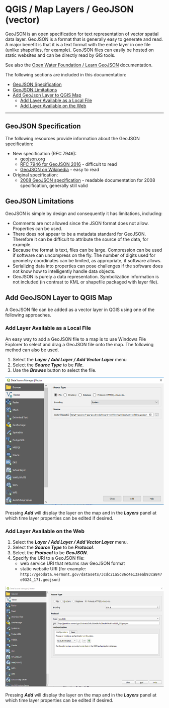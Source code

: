 # QGIS / Map Layers / GeoJSON (vector) #

GeoJSON is an open specification for text representation of vector spatial data layer.
GeoJSON is a format that is generally easy to generate and read.
A major benefit is that it is a text format with the entire layer in one file (unlike shapefiles, for example).
GeoJSON files can easily be hosted on static websites and can be directly read by GIS tools.

See also the [Open Water Foundation / Learn GeoJSON](http://learn.openwaterfoundation.org/owf-learn-geojson/) documentation.

The following sections are included in this documentation:

* [GeoJSON Specification](#geojson-specification)
* [GeoJSON Limitations](#geojson-limitations)
* [Add GeoJson Layer to QGIS Map](#add-geojson-layer-to-qgis-map)
	+ [Add Layer Available as a Local File](#add-layer-available-as-a-local-file)
	+ [Add Layer Available on the Web](#add-layer-available-on-the-web)

--------------

## GeoJSON Specification

The following resources provide information about the GeoJSON specification:

* New specification (RFC 7946):
	+ [geojson.org](http://geojson.org/)
	+ [RFC 7946 for GeoJSON 2016](https://tools.ietf.org/html/rfc7946) - difficult to read
	+ [GeoJSON on Wikipedia](https://en.wikipedia.org/wiki/GeoJSON) - easy to read
* Original specification:
	+ [2008 GeoJSON specification](http://geojson.org/geojson-spec.html) - readable documentation for 2008 specification, generally still valid

## GeoJSON Limitations ##

GeoJSON is simple by design and consequently it has limitations, including:

* Comments are not allowed since the JSON format does not allow.  Properties can be used.
* There does not appear to be a metadata standard for GeoJSON.
Therefore it can be difficult to attribute the source of the data, for example.
* Because the format is text, files can be large.  Compression can be used if software can uncompress on the fly.
The number of digits used for geometry coordinates can be limited, as appropriate, if software allows.
* Serializing data into properties can pose challenges if the software does not know how to intelligently handle data objects.
* GeoJSON is purely a data representation.
Symbolization information is not included (in contrast to KML or shapefile packaged with layer file).

## Add GeoJSON Layer to QGIS Map ##

A GeoJSON file can be added as a vector layer in QGIS using one of the following approaches.

### Add Layer Available as a Local File ###

An easy way to add a GeoJSON file to a map is to use Windows File Explorer
to select and drag a GeoJSON file onto the map.
The following method can also be used.

1. Select the ***Layer / Add Layer / Add Vector Layer*** menu
2. Select the ***Source Type*** to be ***File***.
3. Use the ***Browse*** button to select the file.

![Add GeoJSON](vector-geojson-images/add-geojson-file.png)

Pressing ***Add*** will display the layer on the map and in the ***Layers*** panel
at which time layer properties can be edited if desired.

### Add Layer Available on the Web ###

1. Select the ***Layer / Add Layer / Add Vector Layer*** menu.
1. Select the ***Source Type*** to be ***Protocol***.
2. Select the ***Protocol*** to be ***GeoJSON***.
3. Specify the URI to a GeoJSON file:
	* web service URI that returns raw GeoJSON format
	* static website URI (for example: `http://geodata.vermont.gov/datasets/3cdc21a5c86c4e13aeab93ca847e0324_171.geojson`)

![Add GeoJSON](vector-geojson-images/add-geojson-uri.png)

Pressing ***Add*** will display the layer on the map and in the ***Layers*** panel
at which time layer properties can be edited if desired.
